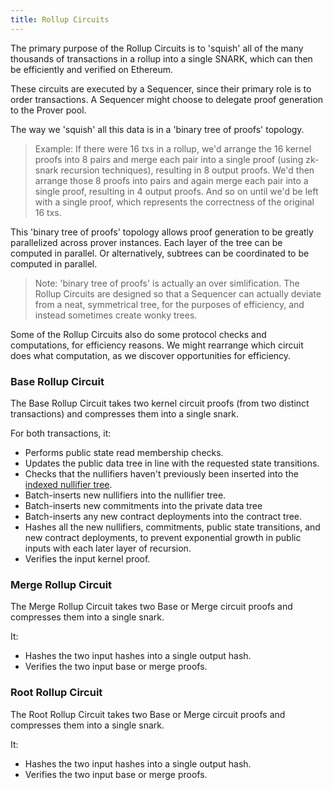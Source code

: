 ```yaml
---
title: Rollup Circuits
---
```


The primary purpose of the Rollup Circuits is to 'squish' all of the many thousands of transactions in a rollup into a single SNARK, which can then be efficiently and verified on Ethereum.

These circuits are executed by a Sequencer, since their primary role is to order transactions. A Sequencer might choose to delegate proof generation to the Prover pool.

The way we 'squish' all this data is in a 'binary tree of proofs' topology.

> Example: If there were 16 txs in a rollup, we'd arrange the 16 kernel proofs into 8 pairs and merge each pair into a single proof (using zk-snark recursion techniques), resulting in 8 output proofs. We'd then arrange those 8 proofs into pairs and again merge each pair into a single proof, resulting in 4 output proofs. And so on until we'd be left with a single proof, which represents the correctness of the original 16 txs.

This 'binary tree of proofs' topology allows proof generation to be greatly parallelized across prover instances. Each layer of the tree can be computed in parallel. Or alternatively, subtrees can be coordinated to be computed in parallel.

> Note: 'binary tree of proofs' is actually an over simlification. The Rollup Circuits are designed so that a Sequencer can actually deviate from a neat, symmetrical tree, for the purposes of efficiency, and instead sometimes create wonky trees.

Some of the Rollup Circuits also do some protocol checks and computations, for efficiency reasons. We might rearrange which circuit does what computation, as we discover opportunities for efficiency.

### Base Rollup Circuit

The Base Rollup Circuit takes two kernel circuit proofs (from two distinct transactions) and compresses them into a single snark.

For both transactions, it:

- Performs public state read membership checks.
- Updates the public data tree in line with the requested state transitions.
- Checks that the nullifiers haven't previously been inserted into the [indexed nullifier tree](../../data_structures/indexed_merkle_tree).
- Batch-inserts new nullifiers into the nullifier tree.
- Batch-inserts new commitments into the private data tree
- Batch-inserts any new contract deployments into the contract tree.
- Hashes all the new nullifiers, commitments, public state transitions, and new contract deployments, to prevent exponential growth in public inputs with each later layer of recursion.
- Verifies the input kernel proof.

### Merge Rollup Circuit

The Merge Rollup Circuit takes two Base or Merge circuit proofs and compresses them into a single snark.

It:

- Hashes the two input hashes into a single output hash.
- Verifies the two input base or merge proofs.

### Root Rollup Circuit

The Root Rollup Circuit takes two Base or Merge circuit proofs and compresses them into a single snark.

It:

- Hashes the two input hashes into a single output hash.
- Verifies the two input base or merge proofs.
